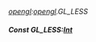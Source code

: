 _[opengl](../../modules/opengl/opengl-module.md):[opengl](../../modules/opengl/opengl-module.md).GL\_LESS_
##### Const GL\_LESS:[Int](../../modules/wonkey/wonkey-types-int.md)
